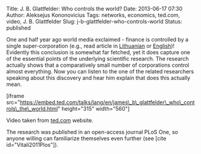 Title: J. B. Glattfelder: Who controls the world?
Date: 2013-06-17 07:30
Author: Aleksejus Kononovicius
Tags: networks, economics, ted.com, video, J. B. Glattfelder
Slug: j-b-glattfelder-who-controls-world
Status: published

One and half year ago world media exclaimed -
finance is controlled by a single super-corporation (e.g., read article
in
[Lithuanian](https://www.15min.lt/naujiena/verslas/uzsienis/mokslininku-tyrimas-pasaulio-finansus-valdo-viena-superkorporacija-195-175783)
or
[English](https://www.forbes.com/sites/bruceupbin/2011/10/22/the-147-companies-that-control-everything/))!
Evidently this conclusion is somewhat far fetched, yet it does capture
one of the essential points of the underlying scientific research. The
research actually shows that a comparatively small number of
corporations control almost everything. Now you can listen to the one of
the related researchers speaking about this discovery and hear him
explain that does this actually mean.<!--more-->

[iframe
src="https://embed.ted.com/talks/lang/en/james\_b\_glattfelder\_who\_controls\_the\_world.html"
height="315" width="560"]

Video taken from
[ted.com](https://www.ted.com/talks/james_b_glattfelder_who_controls_the_world.html)
website.

The research was published in an open-access journal PLoS One, so anyone
willing can familiarize themselves even further (see \[cite
id="Vitali2011Plos"\]).
